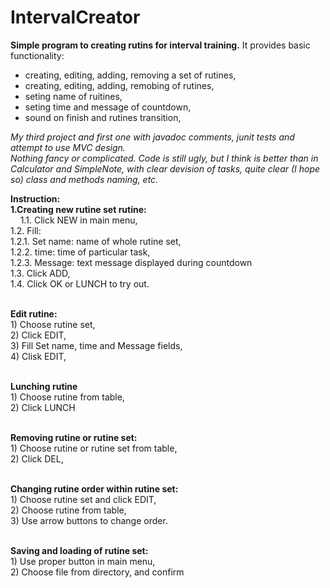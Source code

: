 # IntervalCreator

<b>Simple program to creating rutins for interval training.</b>
It provides basic functionality:
- creating, editing, adding, removing a set of rutines,
- creating, editing, adding, remobing of rutines,
- seting name of ruitines,
- seting time and message of countdown,
- sound on finish and rutines transition,
 
<i>My third project and first one with javadoc comments, junit tests and attempt to use MVC design.  
Nothing fancy or complicated. Code is still ugly, but I think is better than in Calculator and SimpleNote, 
with clear devision of tasks, quite clear (I hope so) class and methods naming, etc.</i> 
 
<b><b>Instruction:</b>
<br>1.Creating new rutine set rutine:</b>
<br>&nbsp;&nbsp;&nbsp;&nbsp;1.1. Click NEW in main menu,
<br>    1.2. Fill:
<br>        1.2.1. Set name: name of whole rutine set,
<br>        1.2.2. time: time of particular task,
<br>        1.2.3. Message: text message displayed during countdown
<br>    1.3. Click ADD,
<br>    1.4. Click OK or LUNCH to try out.

<br><b>Edit rutine:</b>
<br>1) Choose rutine set,
<br>2) Click EDIT,
<br>3) Fill Set name, time and Message fields,
<br>4) Clisk EDIT,

<br><b>Lunching rutine</b>
<br>1) Choose rutine from table,
<br>2) Click LUNCH

<br><b>Removing rutine or rutine set:</b>
<br>1) Choose rutine or rutine set from table,
<br>2) Click DEL,

<br><b>Changing rutine order within rutine set:</b>
<br>1) Choose rutine set and click EDIT,
<br>2) Choose rutine from table,
<br>3) Use arrow buttons to change order.

<br><b>Saving and loading of rutine set:</b>
<br>1) Use proper button in main menu,
<br>2) Choose file from directory, and confirm



